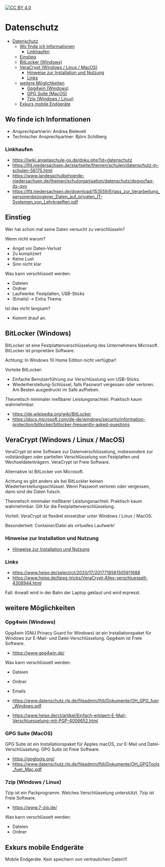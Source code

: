 [![CC BY 4.0][cc-by-shield]][cc-by]


[cc-by]: https://creativecommons.org/licenses/by/4.0/deed.de
[cc-by-shield]: https://img.shields.io/badge/License-CC%20BY%204.0-lightgrey.svg

# Datenschutz

- [Datenschutz](#datenschutz)
  - [Wo finde ich Informationen](#wo-finde-ich-informationen)
    - [Linkhaufen](#linkhaufen)
  - [Einstieg](#einstieg)
  - [BitLocker (Windows)](#bitlocker-windows)
  - [VeraCrypt (Windows / Linux / MacOS)](#veracrypt-windows--linux--macos)
    - [Hinweise zur Installation und Nutzung](#hinweise-zur-installation-und-nutzung)
    - [Links](#links)
  - [weitere Möglichkeiten](#weitere-möglichkeiten)
    - [Gpg4win (Windows)](#gpg4win-windows)
    - [GPG Suite (MacOS)](#gpg-suite-macos)
    - [7zip (Windows / Linux)](#7zip-windows--linux)
  - [Exkurs mobile Endgeräte](#exkurs-mobile-endgeräte)

## Wo finde ich Informationen

- Ansprechpartnerin: Andrea Bielevelt
- Technischer Ansprechpartner: Björn Schilberg

### Linkhaufen

- https://lwiki.angelaschule-os.de/doku.php?id=datenschutz
- https://lfd.niedersachsen.de/startseite/themen/schulen/datenschutz-in-schulen-56175.html
- https://www.landesschulbehoerde-niedersachsen.de/themen/schulorganisation/datenschutz/dsgvo/faq-ds-gvo
- https://lfd.niedersachsen.de/download/153559/Erlass_zur_Verarbeitung_personenbezogener_Daten_auf_privaten_IT-Systemen_von_Lehrkraeften.pdf


## Einstieg

Wer hat schon mal seine Daten versucht zu verschlüsseln?

Wenn nicht warum?

- Angst vor Daten-Verlust
- Zu kompliziert
- Keine Lust
- Sinn nicht klar

Was kann verschlüsselt werden:

- Dateien
- Ordner
- Laufwerke: Festplatten, USB-Sticks
- (Emails) -> Extra Thema

Ist das nicht langsam?
- Kommt drauf an.

## BitLocker (Windows)

BitLocker ist eine Festplattenverschlüsselung des Unternehmens
Microsoft. BitLocker ist proprietäre Software.

Achtung: In Windows 10 Home Edition nicht verfügbar!

Vorteile BitLocker:
- Einfache Benutzerführung zur Verschlüsslung von USB-Sticks.
- Wiederherstellung-Schlüssel, falls Passwort vergessen oder verloren. Am
  Besten ausgedruckt im Safe aufheben.

Theoretisch minimaler meßbarer Leistungsnachteil. Praktisch kaum wahrnehmbar.

- https://de.wikipedia.org/wiki/BitLocker
- https://docs.microsoft.com/de-de/windows/security/information-protection/bitlocker/bitlocker-frequently-asked-questions

## VeraCrypt (Windows / Linux / MacOS)

VeraCrypt ist eine Software zur Datenverschlüsselung, insbesondere zur
vollständigen oder partiellen Verschlüsselung von Festplatten und
Wechseldatenträgern. VeraCrypt ist Freie Software.

Alternative ist BitLocker von Microsoft.

Achtung es gibt anders als bei BitLockler keinen Wiederherstellungsschlüssel.
Wenn Passwort verloren oder vergessen, dann sind die Daten futsch.

Theoretisch minimaler meßbarer Leistungsnachteil. Praktisch kaum wahrnehmbar.
Gilt für die Festplattenverschlüsselung.

Vorteil: VeraCrypt ist flexibel einsetzbar unter Windows / Linux / MacOS.

Besonderheit: Container/Datei als virtuelles Laufwerk!

### Hinweise zur Installation und Nutzung

- [Hinweise zur Installation und Nutzung](./VeraCrypt.md)

### Links

- https://www.heise.de/select/ct/2020/17/2017718561505911688
- https://www.heise.de/tipps-tricks/VeraCrypt-Alles-verschluesselt-4308944.html

Fall: Anwalt wird in der Bahn der Laptop geklaut und wird erpresst.

## weitere Möglichkeiten

### Gpg4win (Windows)

Gpg4win (GNU Privacy Guard for Windows) ist ein Installationspaket für Windows
zur E-Mail- und Datei-Verschlüsselung. Gpg4win ist Freie Software.

- https://www.gpg4win.de/

Was kann verschlüsselt werden:
- Dateien
- Ordner
- Emails

- https://www.datenschutz.rlp.de/fileadmin/lfdi/Dokumente/OH_GPG_fuer_Windows.pdf
- https://www.heise.de/ct/artikel/Einfach-erklaert-E-Mail-Verschluesselung-mit-PGP-4006652.html


### GPG Suite (MacOS)

GPG Suite ist ein Installationspaket für Apples macOS, zur E-Mail und
Datei-Verschlüsselung. GPG Suite ist Freie Software.

- https://gpgtools.org/
- https://www.datenschutz.rlp.de/fileadmin/lfdi/Dokumente/OH_GPGTools_fuer_Mac.pdf

### 7zip (Windows / Linux)

7zip ist ein Packprogramm. Welches Verschlüsselung unterstützt. 7zip ist Freie
Software.

- https://www.7-zip.de/

Was kann verschlüsselt werden:
- Dateien
- Ordner


## Exkurs mobile Endgeräte

Mobile Endgeräte. Kein speichern von vertraulichen Daten!!!
